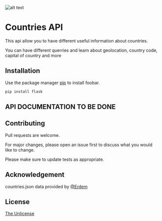 ![alt text](https://m.media-amazon.com/images/I/81Kn+3DfhVL._AC_SX569_.jpg)
# Countries API

This api allow you to have different useful information about countries. 

You can have different querries and learn about geolocation, country code, capital of country and more

## Installation

Use the package manager [pip](https://pip.pypa.io/en/stable/) to install foobar.

```bash
pip install flask
```

## API DOCUMENTATION TO BE DONE

## Contributing
Pull requests are welcome. 

For major changes, please open an issue first to discuss what you would like to change.

Please make sure to update tests as appropriate.

## Acknowledgement
countries.json data provided by [@Erdem](https://github.com/erdem)
## License
[The Unlicense](https://choosealicense.com/licenses/unlicense/)